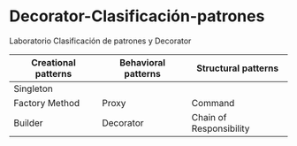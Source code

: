 # Decorator-Clasificación-patrones
Laboratorio Clasificación de patrones y Decorator


| Creational patterns | Behavioral patterns | Structural patterns |
--- | --- | --- |
| Singleton |  |  |
| Factory Method | Proxy | Command |
| Builder  | Decorator | Chain of Responsibility |
